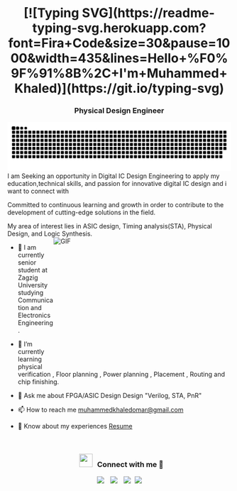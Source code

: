 <h1 align="center">[![Typing SVG](https://readme-typing-svg.herokuapp.com?font=Fira+Code&size=30&pause=1000&width=435&lines=Hello+%F0%9F%91%8B%2C+I'm+Muhammed+Khaled)](https://git.io/typing-svg)
<h3 align="center">Physical Design Engineer </h3>

<div align="center">
  <a href="https://hihello.me/p/00d19f35-c79c-42b0-b924-fd8fb31b4f60?f=email">
  <img  src="https://github.com/1999AZZAR/1999AZZAR/blob/main/resources/img/grid-snake.svg"
       alt="snake" /></a>
</div>
<div size='20px'> I am Seeking an opportunity in Digital IC Design Engineering to apply my education,technical skills, and passion for innovative digital IC design and i want to connect with
</div>
<p></p>
<div size='20px'> Committed to continuous learning and growth in order to contribute to the development of cutting-edge solutions in the field.
</div>
<p></p>
<div size='20px'> My area of interest lies in ASIC design, Timing analysis(STA), Physical Design, and Logic Synthesis.
</div>


<a target="_blank" align="center">
    <a href="https://hihello.me/p/00d19f35-c79c-42b0-b924-fd8fb31b4f60?f=email">

  <img align="right" top="500" height="300" width="400" alt="GIF" src="https://media.giphy.com/media/xUPGGu9zmB3gYjxzdC/giphy.gif">
 
</a>

- 🔭 I am currently senior student at Zagzig University studying Communication and Electronics Engineering.

- 🌱 I’m currently learning physical verification , Floor planning , Power planning , Placement , Routing and chip finishing.

- 💬  Ask me about FPGA/ASIC Design Design "Verilog, STA, PnR"

- 📫 How to reach me muhammedkhaledomar@gmail.com

- 📄 Know about my experiences <a href="https://bit.ly/MadoResume">Resume</a>
<br/>
<h3 align="center" >   <a style="margin-left: 10px;" target="_blank" href="https://hihello.me/p/00d19f35-c79c-42b0-b924-fd8fb31b4f60?f=email">
          <img src="https://media.giphy.com/media/iY8CRBdQXODJSCERIr/giphy.gif" width="30" height="30" style="margin-right: 10px;"></a>Connect with me 🤝 </h3>

<p></p>

<p align="center">

 <div align="center"  class="icons-social" style="margin-left: 10px;">
        <a style="margin-left: 10px;"  target="_blank" href="https://www.linkedin.com/in/muhammed-mado/">
      <img src="https://img.icons8.com/doodle/40/000000/linkedin--v2.png"></a>
        <a style="margin-left: 10px;" target="_blank" href="https://github.com/MuhammedMado/">
          <img src="https://img.icons8.com/doodle/40/000000/github--v1.png"></a>
        <a style="margin-left: 10px;" target="_blank" href="https://www.facebook.com/MuhammedMaDo0/">
    <img src="https://img.icons8.com/doodle/40/000000/facebook--v1.png"></a>
    <a style="margin-left: 5px;" target="_blank" href="https://bit.ly/MadoResume">
          <img src="https://img.icons8.com/plasticine/0.5x/resume.png" ></a>
      </div>

</p>
